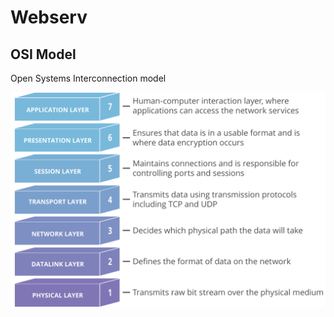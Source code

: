 # Webserv

## OSI Model

Open Systems Interconnection model

![Image of Yaktocat](./.images/osi-model-7-layers.svg)